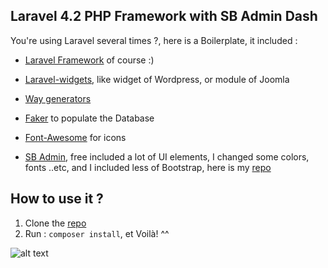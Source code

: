 ## Laravel 4.2 PHP Framework with SB Admin Dash

You're using Laravel several times ?, here is a Boilerplate, it included :

* [Laravel Framework](https://github.com/laravel/laravel) of course :)

* [Laravel-widgets](https://github.com/Arrilot/laravel-widgets), like widget of Wordpress, or module of Joomla

* [Way generators](https://github.com/JeffreyWay/Laravel-4-Generators)

* [Faker](https://github.com/fzaninotto/Faker) to populate the Database

* [Font-Awesome](http://fortawesome.github.io/Font-Awesome/icons/) for icons

* [SB Admin](http://startbootstrap.com/template-overviews/sb-admin/), free included a lot of UI elements, I changed some colors, fonts ..etc, and I included less of Bootstrap, here is my [repo](https://github.com/kossa/startbootstrap-sb-admin) 


## How to use it ?

1. Clone the [repo](https://github.com/kossa/Laravel-with-admin)
2. Run : `composer install`, et Voilà! ^^

![alt text](http://i.imgur.com/WOVOW4R.png)
